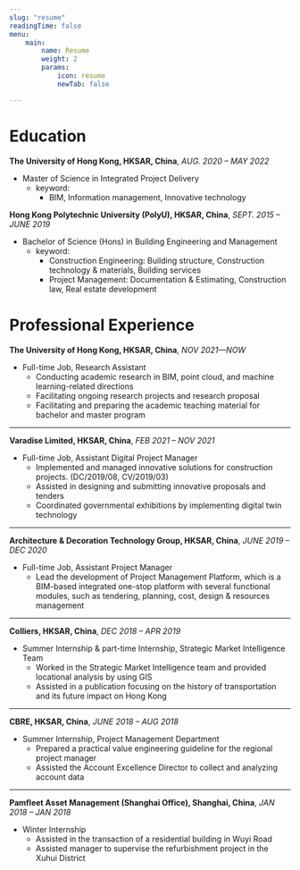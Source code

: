 ```yaml
---
slug: "resume"
readingTime: false
menu:
    main:
        name: Resume
        weight: 2
        params: 
            icon: resume
            newTab: false

---
```

# Education

**The University of Hong Kong, HKSAR, China**, *AUG. 2020 – MAY 2022*

* Master of Science in Integrated Project Delivery
    * keyword:
        * BIM, Information management, Innovative technology

**Hong Kong Polytechnic University (PolyU), HKSAR, China**, *SEPT. 2015 – JUNE 2019*

* Bachelor of Science (Hons) in Building Engineering and Management
    * keyword: 
        * Construction Engineering: Building structure, Construction technology & materials, Building services
        * Project Management: Documentation & Estimating, Construction law, Real estate development



# Professional Experience
**The University of Hong Kong, HKSAR, China**, *NOV 2021—NOW*
* Full-time Job, Research Assistant
    * Conducting academic research in BIM, point cloud, and machine learning-related directions
    * Facilitating ongoing research projects and research proposal
    * Facilitating and preparing the academic teaching material for bachelor and master program

---

**Varadise Limited, HKSAR, China**, *FEB 2021 – NOV 2021*
* Full-time Job, Assistant Digital Project Manager 	
    * Implemented and managed innovative solutions for construction projects. (DC/2019/08, CV/2019/03)
    * Assisted in designing and submitting innovative proposals and tenders
    * Coordinated governmental exhibitions by implementing digital twin technology

---

**Architecture & Decoration Technology Group, HKSAR, China**, *JUNE 2019 – DEC 2020*
* Full-time Job, Assistant Project Manager
    * Lead the development of Project Management Platform, which is a BIM-based integrated one-stop platform with several functional modules, such as tendering, planning, cost, design & resources management

---

**Colliers, HKSAR, China**, *DEC 2018 – APR 2019*
* Summer Internship & part-time Internship, Strategic Market Intelligence Team
    * Worked in the Strategic Market Intelligence team and provided locational analysis by using GIS
    * Assisted in a publication focusing on the history of transportation and its future impact on Hong Kong

---

**CBRE, HKSAR, China**, *JUNE 2018 – AUG 2018*
* Summer Internship, Project Management Department
    * Prepared a practical value engineering guideline for the regional project manager
    * Assisted the Account Excellence Director to collect and analyzing account data

---

**Pamfleet Asset Management (Shanghai Office), Shanghai, China**, *JAN 2018 – JAN 2018*
* Winter Internship
    * Assisted in the transaction of a residential building in Wuyi Road
    * Assisted manager to supervise the refurbishment project in the Xuhui District

